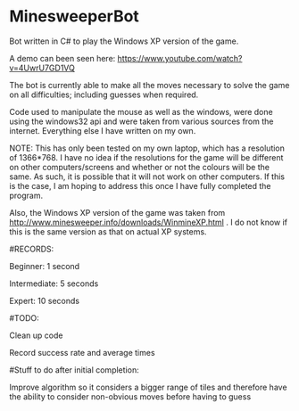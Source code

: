 # MinesweeperBot
Bot written in C# to play the Windows XP version of the game.

A demo can been seen here: https://www.youtube.com/watch?v=4UwrU7GD1VQ

The bot is currently able to make all the moves necessary to solve the game on all difficulties; including guesses when required.

Code used to manipulate the mouse as well as the windows, were done using the windows32 api and were taken from various sources from 
the internet. Everything else I have written on my own.

NOTE: This has only been tested on my own laptop, which has a resolution of 1366*768. I have no idea if the resolutions for the game
will be different on other computers/screens and whether or not the colours will be the same. As such, it is possible that it will not 
work on other computers. If this is the case, I am hoping to address this once I have fully completed the program. 

Also, the Windows XP version of the game was taken from http://www.minesweeper.info/downloads/WinmineXP.html . I do not know if this
is the same version as that on actual XP systems.

#RECORDS:

Beginner: 1 second

Intermediate: 5 seconds

Expert: 10 seconds

#TODO:

Clean up code

Record success rate and average times

#Stuff to do after initial completion:

Improve algorithm so it considers a bigger range of tiles and therefore
have the ability to consider non-obvious moves before having to guess




